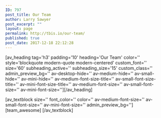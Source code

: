 ```yaml
---
ID: 797
post_title: Our Team
author: Larry Sawyer
post_excerpt: ""
layout: page
permalink: http://tbis.io/our-team/
published: true
post_date: 2017-12-18 22:12:28
---
```

[av_heading tag='h3' padding='10' heading='Our Team' color='' style='blockquote modern-quote modern-centered' custom_font='' size='60' subheading_active='' subheading_size='15' custom_class='' admin_preview_bg='' av-desktop-hide='' av-medium-hide='' av-small-hide='' av-mini-hide='' av-medium-font-size-title='' av-small-font-size-title='' av-mini-font-size-title='' av-medium-font-size='' av-small-font-size='' av-mini-font-size=''][/av_heading]

[av_textblock size='' font_color='' color='' av-medium-font-size='' av-small-font-size='' av-mini-font-size='' admin_preview_bg='']
[team_awesome]
[/av_textblock]